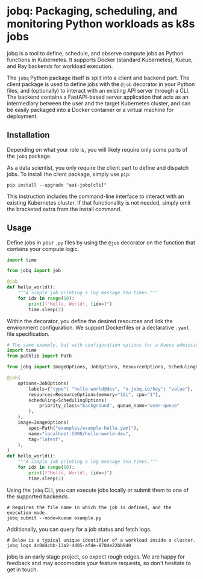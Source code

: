 # jobq: Packaging, scheduling, and monitoring Python workloads as k8s jobs

jobq is a tool to define, schedule, and observe compute jobs as Python functions in Kubernetes.
It supports Docker (standard Kubernetes), Kueue, and Ray backends for workload execution.

The `jobq` Python package itself is split into a client and backend part.
The client package is used to define jobs with the `@job` decorator in your Python files, and (optionally) to interact with an existing API server through a CLI.
The backend contains a FastAPI-based server application that acts as an intermediary between the user and the target Kubernetes cluster, and can be easily packaged into a Docker container or a virtual machine for deployment.

## Installation

Depending on what your role is, you will likely require only some parts of the `jobq` package.

As a data scientist, you only require the client part to define and dispatch jobs.
To install the client package, simply use `pip`:

```shell
pip install --upgrade "aai-jobq[cli]"
```

This instruction includes the command-line interface to interact with an existing Kubernetes cluster.
If that functionality is not needed, simply omit the bracketed extra from the install command.

## Usage

Define jobs in your `.py` files by using the `@job` decorator on the function that contains your compute logic.

```python
import time

from jobq import job

@job
def hello_world():
    """A simple job printing a log message ten times."""
    for idx in range(10):
        print(f"Hello, World!, {idx=}")
        time.sleep(2)
```

Within the decorator, you define the desired resources and link the environment configuration. We support Dockerfiles or a declarative `.yaml` file specification.

```python
# The same example, but with configuration options for a Kueue admission.
import time
from pathlib import Path

from jobq import ImageOptions, JobOptions, ResourceOptions, SchedulingOptions, job

@job(
    options=JobOptions(
        labels={"type": "hello-world@dev", "x-jobq.io/key": "value"},
        resources=ResourceOptions(memory="1Gi", cpu="1"),
        scheduling=SchedulingOptions(
            priority_class="background", queue_name="user-queue"
        ),
    ),
    image=ImageOptions(
        spec=Path("examples/example-hello.yaml"),
        name="localhost:5000/hello-world-dev",
        tag="latest",
    ),
)
def hello_world():
    """A simple job printing a log message ten times."""
    for idx in range(10):
        print(f"Hello, World!, {idx=}")
        time.sleep(2)
```

Using the `jobq` CLI, you can execute jobs locally or submit them to one of the supported backends.

```shell
# Requires the file name in which the job is defined, and the execution mode.
jobq submit --mode=kueue example.py
```

Additionally, you can query for a job status and fetch logs.

```shell
# Below is a typical unique identifier of a workload inside a cluster.
jobq logs 4c0d4cbb-13a2-4d05-afde-8784e22bb940
```

jobq is an early stage project, so expect rough edges. We are happy for feedback and may accomodate your feature requests, so don't hesitate to get in touch.
